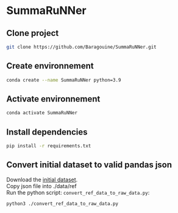 # SummaRuNNer

## Clone project
```bash
git clone https://github.com/Baragouine/SummaRuNNer.git
```

## Create environnement
```bash
conda create --name SummaRuNNer python=3.9
```

## Activate environnement
```bash
conda activate SummaRuNNer
```

## Install dependencies
```bash
pip install -r requirements.txt
```

## Convert initial dataset to valid pandas json
Download the [initial dataset](https://drive.google.com/file/d/1JgsboIAs__r6XfCbkDWgmberXJw8FBWE/view?usp=sharing).  
Copy json file into ./data/ref  
Run the python script: `convert_ref_data_to_raw_data.py`:
```bash
python3 ./convert_ref_data_to_raw_data.py
```

